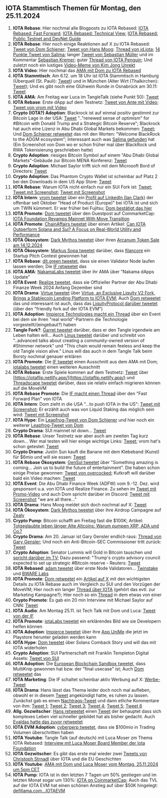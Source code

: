 ## IOTA Stammtisch Themen für Montag, den 25.11.2024

1. **IOTA Rebase**: Hier nochmal alle Blogposts zu IOTA Rebased: [IOTA Rebased: Fast Forward](https://blog.iota.org/iota-rebased-fast-forward/); [IOTA Rebased: Technical View](https://blog.iota.org/iota-rebased-technical-view/); [IOTA Rebased: Public Testnet and DevNet Guide](https://blog.iota.org/iota-rebased-testnet-devnet-guide/)
2. **IOTA Rebase**: Hier noch einige Reaktionen auf X zu IOTA Rebased: [Tweet von Dom Schiener](https://x.com/DomSchiener/status/1858587330162172004); [Tweet von Hans Moog](https://x.com/hus_qy/status/1858514756623040601); [Thread von id.iota](https://x.com/id_iota/status/1858532441612243119); [14 Punkte Tweet von Salima](https://x.com/Salimasbegum/status/1858574613799989340); langer [Tweet von Sebastian Müller](https://x.com/NaitsabesMue/status/1858872391193030955) und im Kommentar [Sebastian Kremer](https://x.com/SebaKremer/status/1859280895972343847); guter [Thread von IOTA Penguin](https://x.com/iota_penguin/status/1858810858349924653); Und zuletzt noch ein lustiges [Video-Meme von Kim Jong Unrekt](https://x.com/KimJongUnrekt/status/1858815975740616805)
3. **IOTA Video**: Hier nochmal das [AMA mit Dom zu IOTA Rebased](https://www.youtube.com/watch?v=A40eTP7fqp4)
4. **IOTA Stammtisch**: Am 6.12. um 18 Uhr ist IOTA Stammtisch in Hamburg (Überquell (St. Pauli): [Tweet](https://x.com/TanglenautX/status/1843733678486348007)) und in München (Alter Wirt (Thalkirchen): [Tweet](https://x.com/IotaMunchen/status/1858882314962391356)); Und es gibt noch eine Glühwein Runde in Osnabrück am 30.11: [Tweet](https://x.com/ThensilZ/status/1860406104548614620?t=GzRlbEmX9VsGSQocjA3Bww&s=19)
5. **IOTA AMA**: Am Freitag war Luca im TangleTalk (siehe Punkt 50): [Tweet](https://x.com/tangle_talk/status/1858523916932636799)
6. **IOTA Rebase**: Erste dApp auf dem Testnetz: [Tweet von Ante mit Video](https://x.com/0xRimac/status/1858888159909568878); [Tweet von vrom mit Video](https://x.com/Vrom14286662/status/1860758723146215583)
7. **Crypto (IOTA?) Adoption**: Blackrock ist auf einmal positiv gestimmt zur Bitcoin Lage in der USA: [Tweet](https://x.com/BitcoinMagazine/status/1858899010343326168) ".."renewed sense of optimism" for #Bitcoin with Donald Trump and a Strategic Bitcoin Reserve"; Blackrock hat auch eine Lizenz in Abu Dhabi Global Markets bekommen: [Tweet](https://x.com/Cointelegraph/status/1858459768026812531); Und [Dom Schiener retweetet](https://x.com/DomSchiener/status/1859253499604742449) das mit den Worten: "Welcome BlackRock to the ADGM ecosystem"; Interessant auch was [Salima gefunden](https://x.com/Salimasbegum/status/1859194383171473879) hat (Ein Screenshot von Dom wo er schon früher mal über BlackRock und RWA Tokenisierung geschrieben hatte)
8. **Crypto Adoption**: riesiges Bitcoin Symbol auf einem "Abu Dhabi Global Markets"-Gebäude zur Bitcoin MENA Konferenz: [Tweet](https://x.com/BitcoinMagazine/status/1858601090914161014)
9. **Crypto Adoption**: Michael Saylor trifft sich mit dem Microsoft Bord of Directors: [Tweet](https://x.com/BitcoinMagazine/status/1859002249525293540)
10. **Crypto Adoption**: Das Phantom Crypto Wallet ist scheinbar auf Platz 2 bei den Downloads in dem US App Store: [Tweet](https://x.com/Cointelegraph/status/1859188568884678977)
11. **IOTA Rebase**: Warum IOTA nicht einfach nur ein SUI Fork ist: [Tweet](https://x.com/moonbaklava/status/1858955190189138421); [Tweet mit Screenshot](https://x.com/Vrom14286662/status/1858987844913819884); [Tweet mit Screenshot](https://x.com/Vrom14286662/status/1859196687891235157)
12. **IOTA Intern**: [vrom tweetet](https://x.com/Vrom14286662/status/1859152629202321827) über ein [Profil auf LinkedIn (Ian Clark)](https://www.linkedin.com/in/ianclark/?trk=feed-detail_main-feed-card_feed-actor-name) der offenbar seit Oktober "Head of Product (Europe)" bei IOTA ist und sich um TWIN kümmert. Er war früher bei Fujitsu; [Dom bestätigt das hier](https://x.com/DomSchiener/status/1859153982217654525)
13. **IOTA Promote**: [Dom tweetet](https://x.com/DomSchiener/status/1859158933736173997) über den Guestpost auf CoinmarketCap: [IOTA Foundation Revamps Mainnet With Move Transition](https://coinmarketcap.com/community/articles/673d06baa9bff5747eec9b07/)
14. **IOTA Promote**: [ChainAffairs tweetet](https://x.com/ChainAffairs/status/1858479491020181886) über einen Artikel: [Can IOTA Outperform Solana and Sui? A Focus on Real-World Utility and Performance](https://chainaffairs.com/can-iota-outperform-solana-and-sui-a-focus-on-real-world-utility-and-performance/)
15. **IOTA Ökosystem**: [Dark Mythos tweetet](https://x.com/DarkMythosIOTA/status/1859153378724450437) über ihren [Arcanum Token Sale am 14.12.2024](https://dark-mythos.com/arcanum)
16. **IOTA Ökosystem**: [Markus Sopa tweetet](https://x.com/MS_filancore/status/1858887477349466179) darüber, dass [filancore](https://x.com/FilancoreGmbH) ein Startup Pitch Contest gewonnen hat
17. **IOTA Rebase**: [dlt.green tweetet](https://x.com/dlt_green/status/1858858848330699039), dass sie einen Validator Node laufen lassen werden; Die [IF retweetet](https://x.com/iota/status/1858884974046273861) das
18. **IOTA AMA**: [NakamaLabs tweetet](https://x.com/Nakama_Labs/status/1858897411730555033) über ihr AMA über "Nakama dApps Update"
19. **IOTA Event**: [Realize tweetet](https://x.com/realizefinance/status/1859242349454365045), dass sie Offizieller Partner der Abu Dhabi Finanze Week 2024 Anfang Dezember sind
20. **IOTA Drama**: [Virtue tweetet](https://x.com/Virtue_Money/status/1859235596947882455) über [Virtue, an Exclusive Liquity V2 Fork, Brings a Stablecoin Lending Platform to IOTA EVM](https://medium.com/@Virtue_Money/virtue-an-exclusive-liquity-v2-fork-brings-a-stablecoin-lending-platform-to-iota-evm-7c9c18073f7b); Auch [Dom retweetet](https://x.com/DomSchiener/status/1859238300319445254) das und interessant ist auch, dass das [LiquityProtocol darüber tweetet](https://x.com/LiquityProtocol/status/1859967068633780706) (über den "friendly fork auf der IOTA EVM")
21. **IOTA Adoption**: [Impierce Technologies macht ein Thread](https://x.com/ImpierceTech/status/1859261820713808046) über ein Event bei dem sie ihren "real world"-Partnern die Technologie vorgestellt/(eingebaut?) haben
22. **Tangle Fork?**: [Garret tweetet](https://x.com/GarrettBullish/status/1859227384102461733) darüber, dass er den Tangle irgendwie am Leben halten will... Auch [Linus tweetet](https://x.com/LinusNaumann/status/1859228310925976038) darüber und schreibt von "..advanced talks about creating a community-owned version of #Shimmer network" und "This chain would remain feeless and keep the old Tangle vision alive." Linus will das auch in dem Tangle Talk beim Borsty nochmal genauer erklären
23. **IOTA Promote**: Die [IF tweetet](https://x.com/iota/status/1859205101937709158) einen Ausschnitt aus dem AMA mit Dom; [iotalabs tweetet](https://x.com/iotalabs_/status/1859612736818381246) einen weiteren Ausschnitt
24. **IOTA Rebase**: Erste Spiele kommen auf dem Testnetz: [Tweet](https://x.com/teunvw5/status/1859269314106269825) über [https://iotaflip.netlify.app/](https://iotaflip.netlify.app/) und [Threadscape tweetet](https://x.com/_threadscape_/status/1859300752373710896) darüber, dass sie relativ einfach migrieren können auf die MoveVM
25. **IOTA Rebase Promote**: Die [IF macht einen Thread](https://x.com/iota/status/1859265455879303638) über den "Fast Forward Plan" von IOTA
26. **IOTA Intern**: Dom zieht in die USA "...to push IOTA in the US": [Tweet mit Screenshot](https://x.com/Vrom14286662/status/1859195873999167705); Er erzählt auch was von Liquid Staking das möglich sein wird: [Tweet mit Screenshot](https://x.com/Vrom14286662/status/1859196299905474693)
27. **IOTA Hype**: Ein [Leapfrog-Tweet von Dom Schiener](https://x.com/DomSchiener/status/1859232769953398787) und hier noch ein weiterer [Leapfrog-Tweet von Dom](https://x.com/DomSchiener/status/1859582903572672972)
28. **Crypto Drama**: SUI mainnet ist down... [Tweet](https://x.com/DegenerateNews/status/1859540060221165596)
29. **IOTA Rebase**: Unser Testnetz war aber auch am zweiten Tag kurz down...  Wer mal testen will hier einige wichtige Links: [Tweet](https://x.com/Vrom14286662/status/1859537694138728463); vrom hat's schon getestet: [Tweet](https://x.com/Vrom14286662/status/1859895811079131222)
30. **Crypto Drama**: Justin Sun kauft die Banane mit dem Klebeband (Kunst) für $6mio und will sie essen: [Tweet](https://x.com/justinsuntron/status/1859403540315373942)
31. **IOTA Rebase Ökosystem**: [GenSol tweetet](https://x.com/GenSol_io/status/1859576034573811850) über "Something amazing is coming… Join us to build the future of entertainment". Die haben schon einige Preise gewonnen: [Tweet von overcocked](https://x.com/overclocksalmon/status/1859596961776873754); Kutkraft will darüber bald ein Video machen: [Tweet](https://x.com/kutkraft/status/1859725775982952569)
32. **IOTA Event**: Die Abu Dhabi Finance Week (ADFW) vom 9.-12. Dez. wird gesponsort u.a. von IOTA und Realize Finance. Zu sehen im [Tweet mit Promo-Video](https://x.com/ADFinanceWeek/status/1856244653864993010) und auch Dom spricht darüber im Discord: [Tweet mit Screenshot](https://x.com/Vrom14286662/status/1859610110588338550) "we are all there..."
33. **IOTA Drama**: Hans Moog meldet sich doch nochmal auf X: [Tweet](https://x.com/hus_qy/status/1859767734851997975)
34. **IOTA Ökosystem**: [Dark Mythos tweetet](https://x.com/DarkMythosIOTA/status/1859879963199189435) über ihre Airdrop Campagne auf [Zealy](https://t.co/FWwx7qNZ52) 
35. **Crypto Pump**: Bitcoin schafft am Freitag fast die $100K; Artikel: [Totgeglaubte leben länger Alte Altcoins: Warum pumpen XRP, ADA und Co.?](https://www.btc-echo.de/news/alte-altcoins-warum-pumpen-xrp-ada-und-co-196163/?utm_content=buffera087e&utm_medium=social&utm_source=x.com&utm_campaign=buffer)
36. **Crypto Drama**: Am 20. Januar ist Gary Gensler endlich raus: [Thread von Gary Gensler](https://x.com/GaryGensler/status/1859658192298574096?t=xmg-NrD0FKbeukubSktRyg&s=19); Und noch ein Anti-Bitcoin-SEC Commissioner tritt zurück: [Tweet](https://x.com/BitcoinMagazine/status/1859998153011057093)
37. **Crypto Adoption**: Senator Lummis will Gold in Bitcoin tauschen und [spricht darüber im TV](https://x.com/TheRobynHD/status/1859623316316676548); Dazu passend: "Trump's crypto advisory council expected to set up strategic #Bitcoin reserve - Reuters: [Tweet](https://x.com/BTC_Archive/status/1859683803423453650)
38. **IOTA Rebased**: [adam tweetet](https://x.com/adam_unchained/status/1859830953625125215) über erste Node Validatoren... [Twinstake](https://www.twinstake.io/) und [BWARE Labs](https://bwarelabs.com/)
39. **IOTA Promote**: [Dom retweetet](https://x.com/arndxt_xo/status/1859929626216439832) ein [Artikel auf X](https://x.com/arndxt_xo/status/1859929626216439832) mit den wichtigsten Details zu IOTA Rebase auch im Vergleich zu SUI und den Vorzügen der MoveVM; Hier noch ein langer [Thread über IOTA](https://x.com/stacy_muur/status/1859974310670270568) (gehört das evtl. zur Marketing Kampagne?); Hier noch so ein [Thread](https://x.com/2lambro/status/1860635195961159842) in dem etwas von einer 
40. **Crypto Promote**: Es gab ein 20 min Interview mit Michael Saylor auf CNN: [Tweet](https://x.com/Vivek4real_/status/1859964019983134952)
41. **IOTA Audio**: Am Montag 25.11. ist Tech Talk mit Dom und Luca: [Tweet von der IF](https://x.com/iota/status/1859960031703179372)
42. **IOTA Promote**: [iotaLabs tweetet](https://x.com/iotalabs_/status/1859960031216541877) ein erklärendes Bild wie sie Developern helfen können
43. **IOTA Adoption**: [Impierce tweetet](https://x.com/ImpierceTech/status/1859907675318018316) über ihre [App UniMe](https://play.google.com/store/apps/details?id=com.impierce.identity_wallet&pli=1) die jetzt im Playstore herunter geladen werden kann
44. **IOTA Hype**: [Dom tweetet](https://x.com/DomSchiener/status/1859997609278247210) über Solans Comback Story und will das mit IOTA widerholen
45. **Crypto Adoption**: SUI Partnerschaft mit Franklin Templeton Digital Assets: [Tweet von SUI](https://x.com/SuiNetwork/status/1859972519899308522)
46. **IOTA Adoption**: Die [European Blockchain Sandbox tweetet](https://x.com/EuropeanSandbox/status/1859971406332899831), dass MultiKnip gewonnen hat bzw. der "final usecase" ist; Auch [Dom retweetet](https://x.com/DomSchiener/status/1860181384272228722) das
47. **IOTA Marketing**: Die IF schaltet scheinbar aktiv Werbung auf X: [Werbe-Tweet](https://x.com/iota/status/1858808384050655475)
48. **IOTA Drama**: Hans lässt das Thema leider doch noch mal aufleben, obwohl er in diesem [Tweet](https://x.com/hus_qy/status/1858514756623040601) angekündigt hatte, es ruhen zu lassen. Zunächst gab es einen [Nachtrags-Tweet](https://x.com/hus_qy/status/1859767734851997975) und dann etliche Kommentare von ihm: [Tweet 1](https://x.com/hus_qy/status/1860456004527304760?t=sHshRJXbfBS_3t1pGIQFDg&s=19); [Tweet 2](https://x.com/hus_qy/status/1860474428012064811?t=TMn1AoXvVRRP-YGymjwi7w&s=19); [Tweet 3](https://x.com/hus_qy/status/1860487509320388666?t=LRZvABM8bFsqODyV3UJ3Iw&s=19); [Tweet 4](https://x.com/hus_qy/status/1860480487384580615?t=9zw9gDDmHvmleYBKo3A_ug&s=19); [Tweet 5](https://x.com/hus_qy/status/1860480487384580615?t=9zw9gDDmHvmleYBKo3A_ug&s=19); [Tweet 6](https://x.com/hus_qy/status/1860890675052433550)
49. **Allg. Gezwitscher**: [Hans retweetet](https://x.com/hus_qy/status/1860485000618971437) einen [Tweet]() der behauptet dass sich komplexes Leben viel schneller gebildet hat als bisher gedacht. Auch [Evaldas hatte das zuvor retweetet](https://x.com/lunfardo314/status/1860180391275237538)
50. **IOTA EVM Adoption**: [cyberperp tweetet](https://x.com/cyberperp/status/1860376662665277532), dass sie $100mio in Trading Volumen überschritten haben
51. **IOTA Youtube**: Tangle Talk (auf deutsch) mit Luca Moser zm Thema IOTA Rebased: [Interview mit Luca Moser Board Member der Iota Foundation](https://www.youtube.com/watch?v=WbOPOIfRv_w)
52. **IOTA Gezwitscher**: Es gibt das erste mal wieder zwei [Tweets von Christoph Strnadl](https://x.com/archimate/status/1860674265982419131) über IOTA und die EU Geschichten
53. **IOTA Youtube**: [AMA mit Dom und Luca Moser vom Montag, 25.11.2024 um 5pm CET](https://www.youtube.com/live/bbcM0pL4RTU)
54. **IOTA Pump**: IOTA ist in den letzten 7 Tagen um 50% gestiegen und im letzten Monat sogar um 130%: [IOTA on CoinmarketCap](https://coinmarketcap.com/de/currencies/iota/); Auch das TVL auf der IOTA EVM hat einen schönen Anstieg auf über $50K hingelegt: [defillama.com...IOTAEVM](https://defillama.com/chain/IOTA%20EVM)

